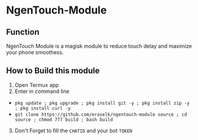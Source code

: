 # NgenTouch-Module
## Function
NgenTouch Module is a magisk module to reduce touch delay and maximize your phone smoothess.
## How to Build this module
1. Open Termux app
2. Enter in command line
- `pkg update ; pkg upgrade ; pkg install git -y ; pkg install zip -y ; pkg install curl -y`
- `git clone https://github.com/eraselk/ngentouch-module source ; cd source ; chmod 777 build ; bash build` 
3. Don't Forget to fill the `CHATID` and your bot `TOKEN` 
